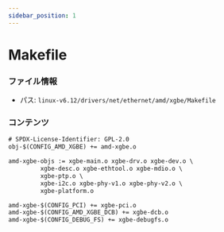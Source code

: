 ```yaml
---
sidebar_position: 1
---
```

# Makefile

### ファイル情報

- パス: `linux-v6.12/drivers/net/ethernet/amd/xgbe/Makefile`

### コンテンツ

```txt
# SPDX-License-Identifier: GPL-2.0
obj-$(CONFIG_AMD_XGBE) += amd-xgbe.o

amd-xgbe-objs := xgbe-main.o xgbe-drv.o xgbe-dev.o \
		 xgbe-desc.o xgbe-ethtool.o xgbe-mdio.o \
		 xgbe-ptp.o \
		 xgbe-i2c.o xgbe-phy-v1.o xgbe-phy-v2.o \
		 xgbe-platform.o

amd-xgbe-$(CONFIG_PCI) += xgbe-pci.o
amd-xgbe-$(CONFIG_AMD_XGBE_DCB) += xgbe-dcb.o
amd-xgbe-$(CONFIG_DEBUG_FS) += xgbe-debugfs.o

```
